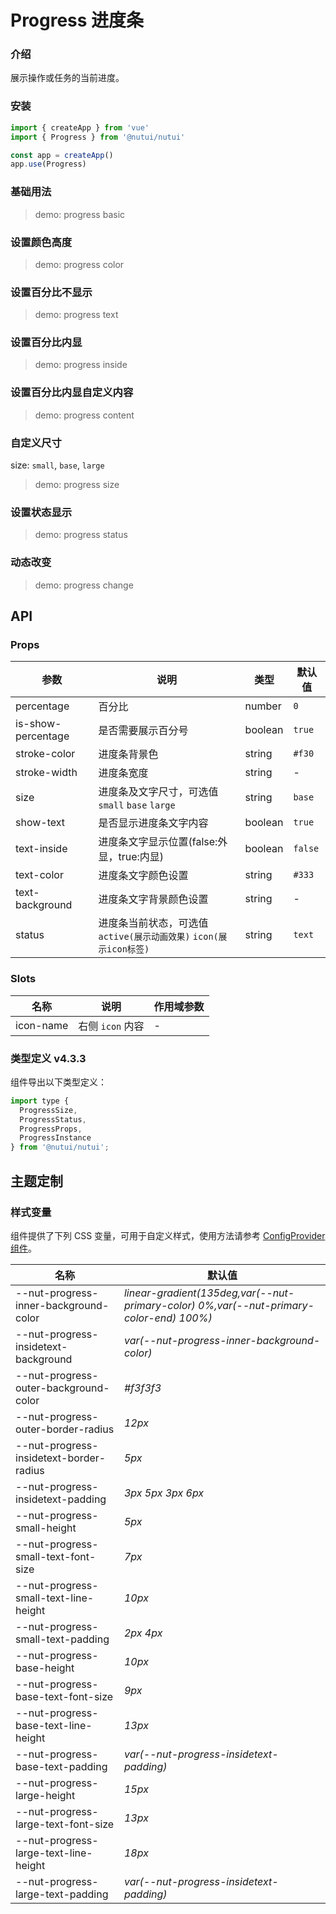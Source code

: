 # Progress 进度条

### 介绍

展示操作或任务的当前进度。

### 安装

```js
import { createApp } from 'vue'
import { Progress } from '@nutui/nutui'

const app = createApp()
app.use(Progress)
```

### 基础用法

> demo: progress basic

### 设置颜色高度

> demo: progress color

### 设置百分比不显示

> demo: progress text

### 设置百分比内显

> demo: progress inside

### 设置百分比内显自定义内容

> demo: progress content

### 自定义尺寸

size: `small`, `base`, `large`

> demo: progress size

### 设置状态显示

> demo: progress status

### 动态改变

> demo: progress change

## API

### Props

| 参数 | 说明 | 类型 | 默认值 |
| --- | --- | --- | --- |
| percentage | 百分比 | number | `0` |
| is-show-percentage | 是否需要展示百分号 | boolean | `true` |
| stroke-color | 进度条背景色 | string | `#f30` |
| stroke-width | 进度条宽度 | string | - |
| size | 进度条及文字尺寸，可选值 `small` `base` `large` | string | `base` |
| show-text | 是否显示进度条文字内容 | boolean | `true` |
| text-inside | 进度条文字显示位置(false:外显，true:内显) | boolean | `false` |
| text-color | 进度条文字颜色设置 | string | `#333` |
| text-background | 进度条文字背景颜色设置 | string | - |
| status | 进度条当前状态，可选值`active(展示动画效果)` `icon(展示icon标签)` | string | `text` |

### Slots

| 名称 | 说明 | 作用域参数 |
| --- | --- | --- |
| icon-name | 右侧 `icon` 内容 | - |

### 类型定义 v4.3.3

组件导出以下类型定义：

```js
import type {
  ProgressSize,
  ProgressStatus,
  ProgressProps,
  ProgressInstance
} from '@nutui/nutui';
```

## 主题定制

### 样式变量

组件提供了下列 CSS 变量，可用于自定义样式，使用方法请参考 [ConfigProvider 组件](#/zh-CN/component/configprovider)。

| 名称 | 默认值 |
| --- | --- |
| --nut-progress-inner-background-color | _linear-gradient(135deg,var(--nut-primary-color) 0%,var(--nut-primary-color-end) 100%)_ |
| --nut-progress-insidetext-background | _var(--nut-progress-inner-background-color)_ |
| --nut-progress-outer-background-color | _#f3f3f3_ |
| --nut-progress-outer-border-radius | _12px_ |
| --nut-progress-insidetext-border-radius | _5px_ |
| --nut-progress-insidetext-padding | _3px 5px 3px 6px_ |
| --nut-progress-small-height | _5px_ |
| --nut-progress-small-text-font-size | _7px_ |
| --nut-progress-small-text-line-height | _10px_ |
| --nut-progress-small-text-padding | _2px 4px_ |
| --nut-progress-base-height | _10px_ |
| --nut-progress-base-text-font-size | _9px_ |
| --nut-progress-base-text-line-height | _13px_ |
| --nut-progress-base-text-padding | _var(--nut-progress-insidetext-padding)_ |
| --nut-progress-large-height | _15px_ |
| --nut-progress-large-text-font-size | _13px_ |
| --nut-progress-large-text-line-height | _18px_ |
| --nut-progress-large-text-padding | _var(--nut-progress-insidetext-padding)_ |
